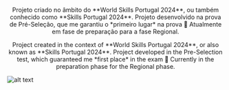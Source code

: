 <p><center>Projeto criado no âmbito do **World Skills Portugal 2024**, ou também conhecido como **Skills Portugal 2024**.
Projeto desenvolvido na prova de Pré-Seleção, que me garantiu o *primeiro lugar* na prova 🥇
Atualmente em fase de preparação para a fase Regional.</center><p>

<p><center>Project created in the context of **World Skills Portugal 2024**, or also known as **Skills Portugal 2024**.
Project developed in the Pre-Selection test, which guaranteed me *first place* in the exam 🥇
Currently in the preparation phase for the Regional phase.</center></p>

![alt text](https://worldskillsportugal.iefp.pt/wp-content/uploads/2024/04/SP2024_1920x1080-1.jpg)
